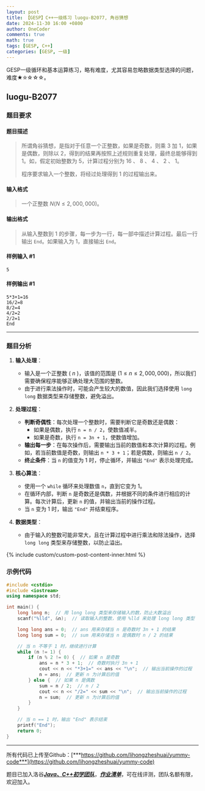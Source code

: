 ```yaml
---
layout: post
title: 【GESP】C++一级练习 luogu-B2077, 角谷猜想
date: 2024-11-30 16:00 +0800
author: OneCoder
comments: true
math: true
tags: [GESP, C++]
categories: [GESP, 一级]
---
```

GESP一级循环和基本运算练习，略有难度，尤其容易忽略数据类型选择的问题，难度★✮☆☆☆。

<!--more-->

## luogu-B2077

### 题目要求

#### 题目描述

>所谓角谷猜想，是指对于任意一个正整数，如果是奇数，则乘 $3$ 加 $1$，如果是偶数，则除以 $2$，得到的结果再按照上述规则重复处理，最终总能够得到 $1$。如，假定初始整数为 $5$，计算过程分别为 $16$ 、 $8$ 、 $4$ 、 $2$ 、 $1$。
>
>程序要求输入一个整数，将经过处理得到 $1$ 的过程输出来。

#### 输入格式

>一个正整数 $N(N \le 2,000,000)$。

#### 输出格式

>从输入整数到 $1$ 的步骤，每一步为一行，每一部中描述计算过程。最后一行输出 `End`。如果输入为 $1$，直接输出 `End`。

#### 样例输入 #1

```console
5
```

#### 样例输出 #1

```console
5*3+1=16
16/2=8
8/2=4
4/2=2
2/2=1
End
```

---

### 题目分析

1. **输入处理**：
   - 输入是一个正整数 ( $n$ )，该值的范围是 $( 1 \leq n \leq 2,000,000 )$，所以我们需要确保程序能够正确处理大范围的整数。
   - 由于进行乘法操作时，可能会产生较大的数值，因此我们选择使用 `long long` 数据类型来存储整数，避免溢出。

2. **处理过程**：
   - **判断奇偶性**：每次处理一个整数时，需要判断它是奇数还是偶数：
     - 如果是偶数，执行 `n = n / 2`，使数值减半。
     - 如果是奇数，执行 `n = 3n + 1`，使数值增加。
   - **输出每一步**：在每次操作后，需要输出当前的数值和本次计算的过程。例如，若当前数值是奇数，则输出 `n * 3 + 1`；若是偶数，则输出 `n / 2`。
   - **终止条件**：当 `n` 的值变为 1 时，停止循环，并输出 `"End"` 表示处理完成。

3. **核心算法**：
   - 使用一个 `while` 循环来处理数值 `n`，直到它变为 1。
   - 在循环内部，判断 `n` 是奇数还是偶数，并根据不同的条件进行相应的计算。每次计算后，更新 `n` 的值，并输出当前的操作过程。
   - 当 `n` 变为 1 时，输出 `"End"` 并结束程序。

4. **数据类型**：
   - 由于输入的整数可能非常大，且在计算过程中进行乘法和除法操作，选择 `long long` 类型来存储整数，以防止溢出。

{% include custom/custom-post-content-inner.html %}

### 示例代码

```cpp
#include <cstdio>
#include <iostream>
using namespace std;

int main() {
    long long n;  // 用 long long 类型来存储输入的数，防止大数溢出
    scanf("%lld", &n);  // 读取输入的整数，使用 %lld 来处理 long long 类型

    long long ans = 0;  // ans 用来存储当 n 是奇数时 3n + 1 的结果
    long long sum = 0;  // sum 用来存储当 n 是偶数时 n / 2 的结果

    // 当 n 不等于 1 时，继续进行计算
    while (n != 1) {
        if (n % 2 != 0) {  // 如果 n 是奇数
            ans = n * 3 + 1;  // 奇数时执行 3n + 1
            cout << n << "*3+1=" << ans << "\n";  // 输出当前操作的过程
            n = ans;  // 更新 n 为计算后的值
        } else {  // 如果 n 是偶数
            sum = n / 2;  // n / 2
            cout << n << "/2=" << sum << "\n";  // 输出当前操作的过程
            n = sum;  // 更新 n 为计算后的值
        }
    }

    // 当 n == 1 时，输出 "End" 表示结束
    printf("End");
    return 0;
}
```

---

所有代码已上传至Github：[***https://github.com/lihongzheshuai/yummy-code***](https://github.com/lihongzheshuai/yummy-code)

题目已加入洛谷[***Java、C++初学团队***](https://www.luogu.com.cn/team/92228)，[***作业清单***](https://www.luogu.com.cn/team/92228#homework)，可在线评测，团队名额有限，欢迎加入。
